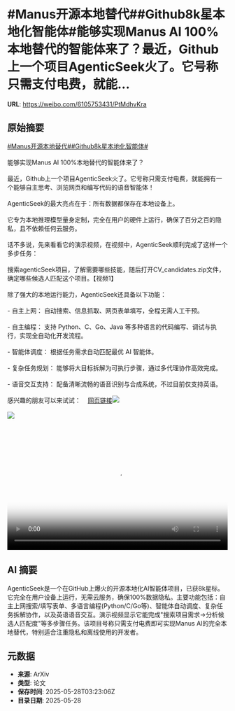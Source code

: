 # #Manus开源本地替代##Github8k星本地化智能体#能够实现Manus AI 100%本地替代的智能体来了？最近，Github上一个项目AgenticSeek火了。它号称只需支付电费，就能...

**URL**: https://weibo.com/6105753431/PtMdhvKra

## 原始摘要

<a href="https://m.weibo.cn/search?containerid=231522type%3D1%26t%3D10%26q%3D%23Manus%E5%BC%80%E6%BA%90%E6%9C%AC%E5%9C%B0%E6%9B%BF%E4%BB%A3%23&amp;extparam=%23Manus%E5%BC%80%E6%BA%90%E6%9C%AC%E5%9C%B0%E6%9B%BF%E4%BB%A3%23" data-hide=""><span class="surl-text">#Manus开源本地替代#</span></a><a href="https://m.weibo.cn/search?containerid=231522type%3D1%26t%3D10%26q%3D%23Github8k%E6%98%9F%E6%9C%AC%E5%9C%B0%E5%8C%96%E6%99%BA%E8%83%BD%E4%BD%93%23&amp;extparam=%23Github8k%E6%98%9F%E6%9C%AC%E5%9C%B0%E5%8C%96%E6%99%BA%E8%83%BD%E4%BD%93%23" data-hide=""><span class="surl-text">#Github8k星本地化智能体#</span></a><br><br>能够实现Manus AI 100%本地替代的智能体来了？<br><br>最近，Github上一个项目AgenticSeek火了。它号称只需支付电费，就能拥有一个能够自主思考、浏览网页和编写代码的语音智能体！<br><br>AgenticSeek的最大亮点在于：所有数据都保存在本地设备上。<br><br>它专为本地推理模型量身定制，完全在用户的硬件上运行，确保了百分之百的隐私，且不依赖任何云服务。<br><br>话不多说，先来看看它的演示视频，在视频中，AgenticSeek顺利完成了这样一个多步任务：<br><br>搜索agenticSeek项目，了解需要哪些技能，随后打开CV_candidates.zip文件，确定哪些候选人匹配这个项目。【视频1】<br><br>除了强大的本地运行能力，AgenticSeek还具备以下功能：<br><br>- 自主上网： 自动搜索、信息抓取、网页表单填写，全程无需人工干预。<br><br>- 自主编程： 支持 Python、C、Go、Java 等多种语言的代码编写、调试与执行，实现全自动化开发流程。<br><br>- 智能体调度： 根据任务需求自动匹配最优 AI 智能体。<br><br>- 复杂任务规划： 能够将大目标拆解为可执行步骤，通过多代理协作高效完成。<br><br>- 语音交互支持： 配备清晰流畅的语音识别与合成系统，不过目前仅支持英语。<br><br>感兴趣的朋友可以来试试：<a href="https://weibo.cn/sinaurl?u=https%3A%2F%2Fgithub.com%2FFosowl%2FagenticSeek" data-hide=""><span class="url-icon"><img style="width: 1rem;height: 1rem" src="https://h5.sinaimg.cn/upload/2015/09/25/3/timeline_card_small_web_default.png" referrerpolicy="no-referrer"></span><span class="surl-text">网页链接</span></a><img style="" src="https://tvax1.sinaimg.cn/large/006Fd7o3gy1i1u6k6m3c5j30ut0s20yj.jpg" referrerpolicy="no-referrer"><br><br><img style="" src="https://tvax4.sinaimg.cn/large/006Fd7o3ly1i1u6m84w3uj30w00k075f.jpg" referrerpolicy="no-referrer"><br><br><br clear="both"><div style="clear: both"></div><video controls="controls" poster="https://tvax4.sinaimg.cn/orj480/006Fd7o3ly1i1u6m8a8waj30w00k075f.jpg" style="width: 100%"><source src="https://f.video.weibocdn.com/o0/s5MKOYVplx08ozFAx8d201041200kB800E010.mp4?label=mp4_720p&amp;template=1152x720.25.0&amp;ori=0&amp;ps=1CwnkDw1GXwCQx&amp;Expires=1748405935&amp;ssig=NVKAQdGnBW&amp;KID=unistore,video"><source src="https://f.video.weibocdn.com/o0/SP76frOhlx08ozFzbEmI010412009jJ30E010.mp4?label=mp4_hd&amp;template=768x480.25.0&amp;ori=0&amp;ps=1CwnkDw1GXwCQx&amp;Expires=1748405935&amp;ssig=hOGLy1RHaA&amp;KID=unistore,video"><source src="https://f.video.weibocdn.com/o0/UqhO1SYBlx08ozFzh3tm010412005nrC0E010.mp4?label=mp4_ld&amp;template=576x360.25.0&amp;ori=0&amp;ps=1CwnkDw1GXwCQx&amp;Expires=1748405935&amp;ssig=TghVI4P3%2B4&amp;KID=unistore,video"><p>视频无法显示，请前往<a href="https://video.weibo.com/show?fid=1034%3A5170967828168733" target="_blank" rel="noopener noreferrer">微博视频</a>观看。</p></video>

## AI 摘要

AgenticSeek是一个在GitHub上爆火的开源本地化AI智能体项目，已获8k星标。它完全在用户设备上运行，无需云服务，确保100%数据隐私。主要功能包括：自主上网搜索/填写表单、多语言编程(Python/C/Go等)、智能体自动调度、复杂任务拆解协作，以及英语语音交互。演示视频显示它能完成"搜索项目需求→分析候选人匹配度"等多步骤任务。该项目号称只需支付电费即可实现Manus AI的完全本地替代，特别适合注重隐私和离线使用的开发者。

## 元数据

- **来源**: ArXiv
- **类型**: 论文
- **保存时间**: 2025-05-28T03:23:06Z
- **目录日期**: 2025-05-28
